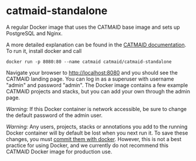 # catmaid-standalone

A regular Docker image that uses the CATMAID base image and sets up PostgreSQL
and Nginx.

A more detailed explanation can be found in the [CATMAID
documentation](http://catmaid.readthedocs.io/en/stable/docker.html). To run it,
install docker and call

```
docker run -p 8080:80 --name catmaid catmaid/catmaid-standalone
```

Navigate your browser to [http://localhost:8080](http://localhost:8080)
and you should see the CATMAID landing page. You can log in as a superuser
with username "admin" and password "admin". The Docker image contains a few
example CATMAID projects and stacks, but you can add your own through the admin
page.

*Warning:* If this Docker container is network accessible, be sure to change the
default password of the admin user.

*Warning:* Any users, projects, stacks or annotations you add to the running
Docker container will by default be lost when you next run it. To save these
changes, you must [commit them with docker](https://docs.docker.com/engine/reference/commandline/commit/).
However, this is not a best practice for using Docker, and we currently do not
recommend this CATMAID Docker image for production use.
